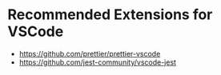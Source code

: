 # Recommended Extensions for VSCode

- https://github.com/prettier/prettier-vscode
- https://github.com/jest-community/vscode-jest
